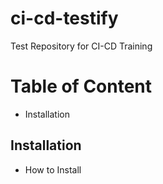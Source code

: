 # ci-cd-testify
Test Repository for CI-CD Training

# Table of Content

- Installation

## Installation

- How to Install